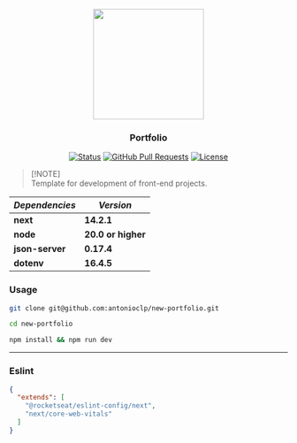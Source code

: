 <p align="center">
  <img src="https://www.svgrepo.com/show/368858/nextjs.svg" width="200">
</p>

<h3 align="center">Portfolio</h3>

<div align="center">

[![Status](https://img.shields.io/badge/status-active-success.svg)](https://github.com/antonioclp/new-portfolio) 
[![GitHub Pull Requests](https://img.shields.io/github/issues-pr/antonioclp/new-portfolio)](https://github.com/antonioclp/new-portfolio)
[![License](https://img.shields.io/badge/license-MIT-blue.svg)](/LICENSE)

</div>

> [!NOTE]\
> Template for development of front-end projects.

| *Dependencies* | *Version*
| --- | --- |
| **next** | **14.2.1** |
| **node** | **20.0 or higher** |
| **json-server** | **0.17.4** |
| **dotenv** | **16.4.5** |

### Usage

```bash
git clone git@github.com:antonioclp/new-portfolio.git

cd new-portfolio

npm install && npm run dev
```

---

### Eslint

```json
{
  "extends": [
    "@rocketseat/eslint-config/next", 
    "next/core-web-vitals"
  ]
}
```
